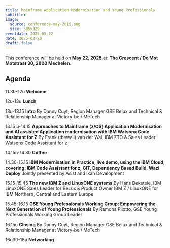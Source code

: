 ```yaml
---
title: Mainframe Application Modernisation and Young Professionals
subtitle: 
image:
  source: conference-may-2015.png
  size: 585x329
eventdate: 2025-05-22
date: 2025-02-20
draft: false
---
```



This conference will be held on __May 22, 2025__ at: __The Crescent / De Mot Motstraat 30, 2800 Mechelen__.

## Agenda

11.30-12u
__Welcome__

12u-13u
__Lunch__

13u-13.15
__Intro__
By Danny Cuyt, Region Manager GSE Belux and Technical & Relationship Manager at Victory-be / MeTech

13.15 u-14.15
__Approaches to Mainframe (z/OS) Application Modernisation and AI assisted Application modernisation with IBM Watsonx Code Assistant for Z__
By Frank (thewall) van der Wal, IBM ZTO & Sales Leader Watsonx Code Assistant for z

14.15u-14.30
__Coffee__

14.30-15.15
__IBM Modernisation in Practice, live demo, using the IBM Cloud, covering: IBM Code Assistant for z, GIT, Dependency Based Build, Wazi Deploy__
Jointly presented by Asist and Ikan Development

15.15-15.45
__The new IBM Z and LinuxONE systems__
By Hans Deketele, IBM LinuxONE Sales Leader for BeLux & Product Owner IBM Z / LinuxONE for IBM Northern, Central and Eastern Europe

15.45-16.15
__GSE Young Professionals Working Group: Empowering the Next Generation of Young Professionals__
By Ramona Pilotto, GSE Young Professionals Working Group Leader

16.15u
__Closing__
By Danny Cuyt, Region Manager GSE Belux and Technical & Relationship Manager at Victory-be / MeTech

16u30-18u
__Networking__
